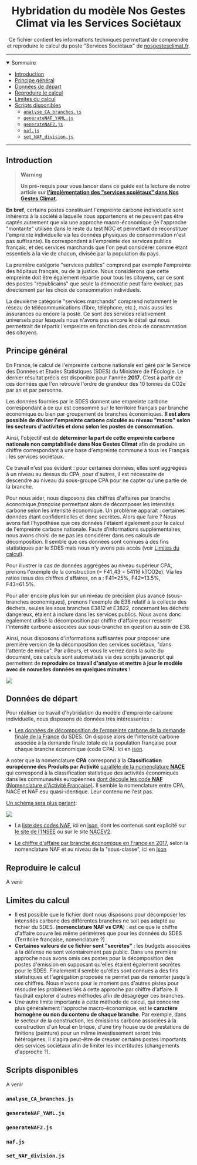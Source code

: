 <h1 align="center">Hybridation du modèle Nos Gestes Climat via les Services Sociétaux</h1>

<p align="center">Ce fichier contient les informations techniques permettant de comprendre et reproduire le calcul du poste "Services Sociétaux" de <a href="https://nosgestesclimat.fr/">nosgestesclimat.fr</a>.</p>

---

<details open=true>

<summary>Sommaire</summary>

- [Introduction](#introduction)
- [Principe général](#principe-général)
- [Données de départ](#données-de-départ)
- [Reproduire le calcul](#reproduire-le-calcul)
- [Limites du calcul](#limites-du-calcul)
- [Scripts disponibles](#scripts-disponibles)
  - [`analyse_CA_branches.js`](#analyse_ca_branchesjs)
  - [`generateNAF_YAML.js`](#generatenaf_yamljs)
  - [`generateNAF2.js`](#generatenaf2js)
  - [`naf.js`](#nafjs)
  - [`set_NAF_division.js`](#set_naf_divisionjs)

</details>

---

## Introduction

> **Warning**
> 
> **Un pré-requis pour vous lancer dans ce guide est la lecture de notre article sur [l'implémentation des "services scoiétaux" dans Nos Gestes Climat](https://nosgestesclimat.fr/nouveaut%C3%A9s/l'empreinte-climat%20des%20%22services%20soci%C3%A9taux%22).**

**En bref**, certains postes constituant l'empreinte carbone individuelle sont inhérents à la société à laquelle nous appartenons et ne peuvent pas être captés autrement que via une approche macro-économique (ie l'approche "montante" utilisée dans le reste du test NGC et permettant de reconstituer l'empreinte individuelle via les données physiques de consommation n'est pas suffisante). Ils correspondent à l'empreinte des services publics français, et des services marchands que l'on peut considérer comme étant essentiels à la vie de chacun, divisée par la population du pays.

La première catégorie "services publics" comprend par exemple l'empreinte des hôpitaux français, ou de la justice. Nous considérons que cette empreinte doit être également répartie pour tous les citoyens, car ce sont des postes "républicains" que seule la démocratie peut faire évoluer, pas directement par les choix de consommation individuels.

La deuxième catégorie "services marchands" comprend notamment le réseau de télécommunications (fibre, téléphone, etc.), mais aussi les assurances ou encore la poste. Ce sont des services relativement universels pour lesquels nous n'avons pas encore le détail qui nous permettrait de répartir l'empreinte en fonction des choix de consommation des citoyens.

## Principe général

En France, le calcul de l'empreinte carbone nationale est géré par le Service des Données et Etudes Statistiques (SDES) du Ministère de l'Écologie. Le dernier résultat précis est disponible pour l'année **2017**. C'est à partir de ces données que l'on retrouve l'ordre de grandeur des 10 tonnes de CO2e par an et par personne.

Les données fournies par le SDES donnent une empreinte carbone correspondant à ce qui est consommé sur le territoire français par branche économique ou bien par groupement de branches économiques. **Il est alors possible de diviser l'empreinte carbone calculée au niveau "macro" selon les secteurs d'activités et donc selon les postes de consommation.**

Ainsi, l'objectif est de **déterminer la part de cette empreinte carbone nationale non comptabilisée dans Nos Gestes Climat** afin de produire un chiffre correspondant à une base d'empreinte commune à tous les Français : les services sociétaux.

Ce travail n'est pas évident : pour certaines données, elles sont aggrégées à un niveau au dessus du CPA, pour d'autres, il est nécessaire de descendre au niveau du sous-groupe CPA pour ne capter qu'une partie de la branche.

Pour nous aider, nous disposons des chiffres d'affaires par branche économique _française_ permettant alors de décomposer les intensités carbone selon les intensité économique. Un problème apparait : certaines données étant confidentielles et donc secrètes. Alors que faire ? Nous avons fait l'hypothèse que ces données l'étaient également pour le calcul de l'empreinte carbone nationale. Faute d'informations supplémentaires, nous avons choisi de ne pas les considérer dans ces calculs de décomposition. Il semble que ces données sont connues à des fins statistiques par le SDES mais nous n'y avons pas accès (voir [Limites du calcul](#limites-du-calcul)).

Pour illustrer la cas de données aggrégées au niveau supérieur CPA, prenons l'exemple de la construction (= F41_43 = 54116 kTCO2e). Via les ratios issus des chiffres d'affaires, on a : F41=25%, F42=13.5%, F43=61.5%.

Pour aller encore plus loin sur un niveau de précision plus avancé (sous-branches économiques), prenons l'exemple de E38 relatif à la collecte des déchets, seules les sous branches E3812 et E3822, concernant les déchets dangereux, étaient à inclure dans les services publics. Nous avons donc également utilisé la décomposition par chiffre d'affaire pour ressortir l'intensité carbone associées aux sous-branche en question au sein de E38.

Ainsi, nous disposons d'informations suffisantes pour proposer une première version de la décomposition des services sociétaux, "dans l'attente de mieux". Par ailleurs, et vous le verrez dans la suite du document, ces calculs sont automatisés via des scripts javascript qui permettent de **reproduire ce travail d'analyse et mettre à jour le modèle avec de nouvelles données en quelques minutes** !

![](https://storage.gra.cloud.ovh.net/v1/AUTH_0f20d409cb2a4c9786c769e2edec0e06/imagespadincubateurnet/uploads/upload_cd83618ee65063258012cd3d4ce17933.png)

## Données de départ

Pour réaliser ce travail d'hybridation du modèle d'empreinte carbone individuelle, nous disposons de données très intéressantes :

- [Les données de décomposition de l’empreinte carbone de la demande finale de la France](https://www.statistiques.developpement-durable.gouv.fr/la-decomposition-de-lempreinte-carbone-de-la-demande-finale-de-la-france-par-postes-de-consommation) du SDES. On dispose alors de l'intensité carbone associée à la demande finale totale de la population française pour chaque branche économique (code CPA). Ici en [json](https://github.com/datagir/nosgestesclimat/blob/master/scripts/naf/donn%C3%A9es/liste_SDES.json).

A noter que la nomenclature **CPA** correspond à la **Classification européenne des Produits par Activité** [parallèle de la nomenclature **NACE**](<https://ec.europa.eu/eurostat/statistics-explained/index.php?title=Glossary:Statistical_classification_of_products_by_activity_(CPA)/fr>) qui correspond à la classification statistique des activités économiques dans les communautés européennes [dont découle les code **NAF** (Nomenclature d'Activité Française)](https://webmarche.adullact.org/?page=Entreprise.EntreprisePopupCodeNaf). Il semble la nomenclature entre CPA, NACE et NAF esu quasi-identique. Leur contenu ne l'est pas.

[Un schéma sera plus parlant](<https://ec.europa.eu/eurostat/documents/1995700/1995914/CPA2008introductoryguidelinesFR.pdf/234336a7-1b86-476c-bb1b-fe0ce240090b#:~:text=Communaut%C3%A9s%20europ%C3%A9ennes%20(l'acronyme%20NACE,%C3%A9conomiques%20dans%20les%20Communaut%C3%A9s%20europ%C3%A9ennes).&text=CPC%20d%C3%A9signe%20la%20Classification%20centrale%20des%20produits%20des%20Nations%20unies.&text=CPA%20d%C3%A9signe%20la%20Classification%20europ%C3%A9enne%20des%20produits%20par%20activit%C3%A9.>):

![](https://storage.gra.cloud.ovh.net/v1/AUTH_0f20d409cb2a4c9786c769e2edec0e06/imagespadincubateurnet/uploads/upload_d34243e2db7588c3ab981df2996fa237.png)

- La [liste des codes NAF](https://www.data.gouv.fr/fr/datasets/nomenclature-dactivites-francaise-naf/), ici en [json](https://github.com/datagir/nosgestesclimat/blob/master/scripts/naf/donn%C3%A9es/liste_NAF.json), dont les contenus sont explicité sur [le site de l'INSEE](https://www.insee.fr/fr/metadonnees/nafr2/?champRecherche=true) ou sur le site [NACEV2](https://nacev2.com/fr).

- [Le chiffre d'affaire par branche économique en France en 2017](https://www.insee.fr/fr/statistiques/4226067?sommaire=4226092), selon la nomenclature NAF et au niveau de la "sous-classe", ici en [json](https://github.com/datagir/nosgestesclimat/blob/master/scripts/naf/donn%C3%A9es/ca_branches_2017.json)

## Reproduire le calcul

A venir

## Limites du calcul

- Il est possible que le fichier dont nous disposons pour décomposer les intensités carbone des différentes branches ne soit pas adapté au fichier du SDES. (**nomenclature NAF vs CPA**) : est ce que le chiffre d'affaire couvre les même périmètres que pour les données du SDES (Territoire française, nomenclature ?)
- **Certaines valeurs de ce fichier sont "secrètes"** : les budgets associées à la défense ne sont volontairement pas public. Dans une première approche nous avons omis ces postes pour la décomposition des postes d'émission en supposant qu'elles étaient également secrètes pour le SDES. Finalement il semble qu'elles sont connues a des fins statistiques et l'agrégation proposée ne permet pas de remonter jusqu'à ces chiffres. Nous n'avons pour le moment pas d'autres pistes pour résoudre les problèmes liés à cette approche par chiffre d'affaire. Il faudrait explorer d'autres méthodes afin de désagréger ces branches.
- Une autre limite importante à cette méthode de calcul, qui concerne plus généralement l'approche macro-économique, est le **caractère homogène ou non du contenu de chaque branche**. Par exemple, dans le secteur de la construction, les émissions carbone associées à la construction d'un local en brique, d'une tiny house ou de prestations de finitions (peinture) pour un même investissement seront très hétérogènes. Il s'agira peut-être de creuser certains postes importants des services sociétaux afin de limiter les incertitudes (changements d'approche ?).

## Scripts disponibles

A venir

### `analyse_CA_branches.js`

### `generateNAF_YAML.js`

### `generateNAF2.js`

### `naf.js`

### `set_NAF_division.js`
